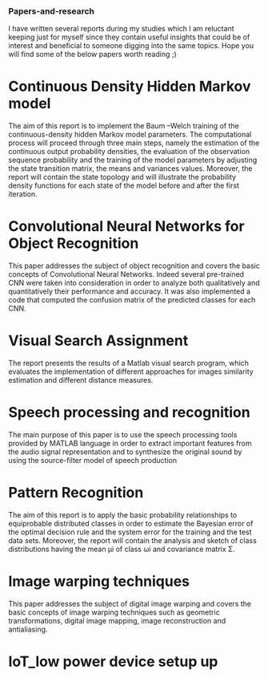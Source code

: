 ### Papers-and-research

I have written several reports during my studies which I am reluctant keeping just for myself since they contain useful insights that could be of interest and beneficial to someone digging into the same topics.
Hope you will find some of the below papers worth reading ;)

# Continuous Density Hidden Markov model 
 The aim of this report is to implement the Baum –Welch training of the continuous-density hidden Markov model parameters.
 The computational process will proceed through three main steps, namely the estimation of the continuous output probability densities, the evaluation of the observation
 sequence probability and the training of the model parameters by adjusting the state transition matrix, the means and variances values. Moreover, the report will contain
 the state topology and will illustrate the probability density functions for each state of the model before and after the first iteration.

# Convolutional Neural Networks for Object Recognition
This paper addresses the subject of object recognition and covers the basic concepts of Convolutional Neural Networks. Indeed several pre-trained CNN were taken into consideration in order to analyze both qualitatively and quantitatively their performance and accuracy. 
It was also implemented a code that computed the confusion matrix of the predicted classes for each CNN.

# Visual Search Assignment
The report presents the results of a Matlab visual search program, which evaluates the implementation of different approaches for images similarity estimation and different distance measures.

# Speech processing and recognition
The main purpose of this paper is to use the speech processing tools provided by MATLAB language in order to extract important features from  the audio signal representation and to synthesize the original sound by using the source-filter model of speech production

# Pattern Recognition
The aim of this report is to apply the basic probability relationships to equiprobable distributed classes in order to estimate the Bayesian error of the optimal decision rule and the system error for the training and the test data sets. Moreover, the report will contain the analysis and sketch of class distributions having the mean μi of class ωi and covariance matrix Σ.

# Image warping techniques
This paper addresses the subject of digital image warping and covers the basic concepts of image warping techniques such as geometric transformations, 
digital image mapping, image reconstruction and antialiasing.

# IoT_low power device setup up

